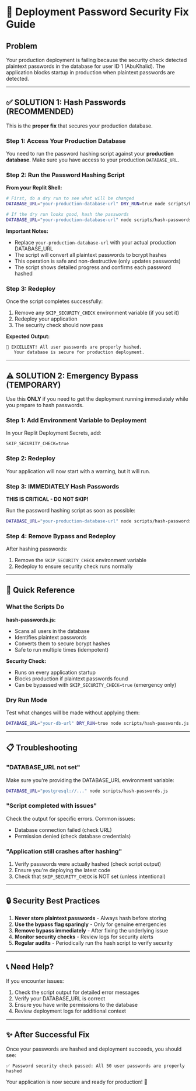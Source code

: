 # 🔐 Deployment Password Security Fix Guide

## Problem
Your production deployment is failing because the security check detected plaintext passwords in the database for user ID 1 (AbuKhalid). The application blocks startup in production when plaintext passwords are detected.

---

## ✅ SOLUTION 1: Hash Passwords (RECOMMENDED)

This is the **proper fix** that secures your production database.

### Step 1: Access Your Production Database
You need to run the password hashing script against your **production database**. Make sure you have access to your production `DATABASE_URL`.

### Step 2: Run the Password Hashing Script

**From your Replit Shell:**

```bash
# First, do a dry run to see what will be changed
DATABASE_URL="your-production-database-url" DRY_RUN=true node scripts/hash-passwords.js

# If the dry run looks good, hash the passwords
DATABASE_URL="your-production-database-url" node scripts/hash-passwords.js
```

**Important Notes:**
- Replace `your-production-database-url` with your actual production DATABASE_URL
- The script will convert all plaintext passwords to bcrypt hashes
- This operation is safe and non-destructive (only updates passwords)
- The script shows detailed progress and confirms each password hashed

### Step 3: Redeploy
Once the script completes successfully:
1. Remove any `SKIP_SECURITY_CHECK` environment variable (if you set it)
2. Redeploy your application
3. The security check should now pass

**Expected Output:**
```
🎉 EXCELLENT! All user passwords are properly hashed.
   Your database is secure for production deployment.
```

---

## ⚠️ SOLUTION 2: Emergency Bypass (TEMPORARY)

Use this **ONLY** if you need to get the deployment running immediately while you prepare to hash passwords.

### Step 1: Add Environment Variable to Deployment

In your Replit Deployment Secrets, add:

```
SKIP_SECURITY_CHECK=true
```

### Step 2: Redeploy
Your application will now start with a warning, but it will run.

### Step 3: IMMEDIATELY Hash Passwords
**THIS IS CRITICAL - DO NOT SKIP!**

Run the password hashing script as soon as possible:

```bash
DATABASE_URL="your-production-database-url" node scripts/hash-passwords.js
```

### Step 4: Remove Bypass and Redeploy
After hashing passwords:
1. Remove the `SKIP_SECURITY_CHECK` environment variable
2. Redeploy to ensure security check runs normally

---

## 🎯 Quick Reference

### What the Scripts Do

**hash-passwords.js:**
- Scans all users in the database
- Identifies plaintext passwords
- Converts them to secure bcrypt hashes
- Safe to run multiple times (idempotent)

**Security Check:**
- Runs on every application startup
- Blocks production if plaintext passwords found
- Can be bypassed with `SKIP_SECURITY_CHECK=true` (emergency only)

### Dry Run Mode

Test what changes will be made without applying them:

```bash
DATABASE_URL="your-db-url" DRY_RUN=true node scripts/hash-passwords.js
```

---

## 📋 Troubleshooting

### "DATABASE_URL not set"
Make sure you're providing the DATABASE_URL environment variable:
```bash
DATABASE_URL="postgresql://..." node scripts/hash-passwords.js
```

### "Script completed with issues"
Check the output for specific errors. Common issues:
- Database connection failed (check URL)
- Permission denied (check database credentials)

### "Application still crashes after hashing"
1. Verify passwords were actually hashed (check script output)
2. Ensure you're deploying the latest code
3. Check that `SKIP_SECURITY_CHECK` is NOT set (unless intentional)

---

## 🔒 Security Best Practices

1. **Never store plaintext passwords** - Always hash before storing
2. **Use the bypass flag sparingly** - Only for genuine emergencies
3. **Remove bypass immediately** - After fixing the underlying issue
4. **Monitor security checks** - Review logs for security alerts
5. **Regular audits** - Periodically run the hash script to verify security

---

## 📞 Need Help?

If you encounter issues:

1. Check the script output for detailed error messages
2. Verify your DATABASE_URL is correct
3. Ensure you have write permissions to the database
4. Review deployment logs for additional context

---

## ✨ After Successful Fix

Once your passwords are hashed and deployment succeeds, you should see:

```
✅ Password security check passed: All 50 user passwords are properly hashed
```

Your application is now secure and ready for production! 🎉
